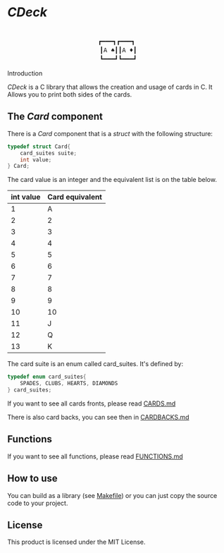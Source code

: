 # *CDeck*

<div style="line-height: 20px; display: block; white-space: pre; font-family: monospace; text-align: center">
┏━━━┓┏━━━┓ 
┃A ♠┃┃A ♦┃
┗━━━┛┗━━━┛
</div>

Introduction

*CDeck* is a C library that allows the creation and usage of cards in C. It Allows you to print both sides of the cards.



## The *Card* component

There is a *Card* component that is a *struct* with the following structure:

```C
typedef struct Card{
    card_suites suite;
    int value;
} Card;
```



The card value is an integer and the equivalent list is on the table below.

| int value | Card equivalent |
| --------- | --------------- |
| 1         | A               |
| 2         | 2               |
| 3         | 3               |
| 4         | 4               |
| 5         | 5               |
| 6         | 6               |
| 7         | 7               |
| 8         | 8               |
| 9         | 9               |
| 10        | 10              |
| 11        | J               |
| 12        | Q               |
| 13        | K               |



The card suite is an enum called card_suites. It's defined by:

```C
typedef enum card_suites{
    SPADES, CLUBS, HEARTS, DIAMONDS
} card_suites;
```



If you want to see all cards fronts, please read [CARDS.md](CARDS.md)

There is also card backs, you can see then in [CARDBACKS.md](CARDBACKS.md)



## Functions

If you want to see all functions, please read [FUNCTIONS.md](FUNCTIONS.md)



## How to use

You can build as a library (see [Makefile](Makefile)) or you can just copy the source code to your project.



## License

This product is licensed under the MIT License.